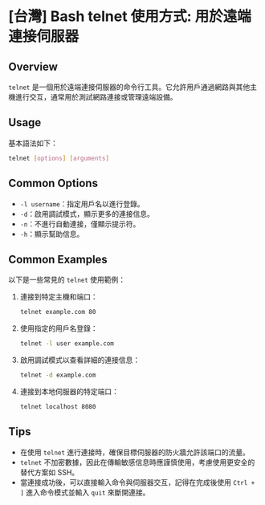 # [台灣] Bash telnet 使用方式: 用於遠端連接伺服器

## Overview
`telnet` 是一個用於遠端連接伺服器的命令行工具。它允許用戶通過網路與其他主機進行交互，通常用於測試網路連接或管理遠端設備。

## Usage
基本語法如下：
```bash
telnet [options] [arguments]
```

## Common Options
- `-l username`：指定用戶名以進行登錄。
- `-d`：啟用調試模式，顯示更多的連接信息。
- `-n`：不進行自動連接，僅顯示提示符。
- `-h`：顯示幫助信息。

## Common Examples
以下是一些常見的 `telnet` 使用範例：

1. 連接到特定主機和端口：
   ```bash
   telnet example.com 80
   ```

2. 使用指定的用戶名登錄：
   ```bash
   telnet -l user example.com
   ```

3. 啟用調試模式以查看詳細的連接信息：
   ```bash
   telnet -d example.com
   ```

4. 連接到本地伺服器的特定端口：
   ```bash
   telnet localhost 8080
   ```

## Tips
- 在使用 `telnet` 進行連接時，確保目標伺服器的防火牆允許該端口的流量。
- `telnet` 不加密數據，因此在傳輸敏感信息時應謹慎使用，考慮使用更安全的替代方案如 SSH。
- 當連接成功後，可以直接輸入命令與伺服器交互，記得在完成後使用 `Ctrl + ]` 進入命令模式並輸入 `quit` 來斷開連接。